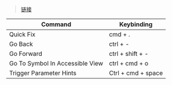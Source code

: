 > [链接](https://gist.github.com/wxingheng/e3fc8bb470db102bc12c3cfcaabdcfae)

| Command                         | Keybinding         |
| ------------------------------- | ------------------ |
| Quick Fix                       | cmd + .            |
| Go Back                         | ctrl + -           |
| Go Forward                      | ctrl + shift + -   |
| Go To Symbol In Accessible View | ctrl + cmd + o     |
| Trigger Parameter Hints         | Ctrl + cmd + space |
